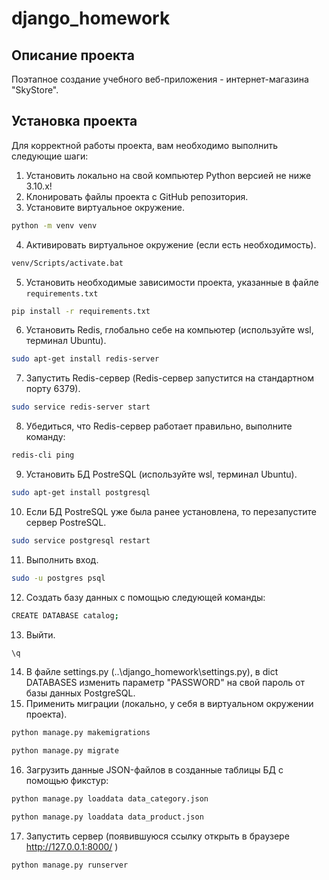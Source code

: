 # django_homework

## Описание проекта
Поэтапное создание учебного веб-приложения - интернет-магазина "SkyStore".

## Установка проекта
Для корректной работы проекта, вам необходимо выполнить следующие шаги:

1) Установить локально на свой компьютер Python версией не ниже 3.10.x!
2) Клонировать файлы проекта с GitHub репозитория.
3) Установите виртуальное окружение.
```bash
python -m venv venv 
```
4) Активировать виртуальное окружение (если есть необходимость).
```bash
venv/Scripts/activate.bat 
```
5) Установить необходимые зависимости проекта, указанные в файле `requirements.txt`
```bash
pip install -r requirements.txt
```
6) Установить Redis, глобально себе на компьютер (используйте wsl, терминал Ubuntu).
```bash
sudo apt-get install redis-server
```
7) Запустить Redis-сервер (Redis-сервер запустится на стандартном порту 6379).
```bash
sudo service redis-server start
```
8) Убедиться, что Redis-сервер работает правильно, выполните команду:
```bash
redis-cli ping
```
9) Установить БД PostreSQL (используйте wsl, терминал Ubuntu).
```bash
sudo apt-get install postgresql
```
10) Если БД PostreSQL уже была ранее установлена, то перезапустите сервер PostreSQL.
```bash
sudo service postgresql restart
```
11) Выполнить вход.
```bash
sudo -u postgres psql
```
12) Создать базу данных с помощью следующей команды:
```bash
CREATE DATABASE catalog;
```
13) Выйти.
```bash
\q
```
14) В файле settings.py (..\django_homework\settings.py), в dict DATABASES изменить параметр "PASSWORD" на свой пароль от базы данных PostgreSQL.
15) Применить миграции (локально, у себя в виртуальном окружении проекта).
```bash
python manage.py makemigrations
```
```bash
python manage.py migrate
```
16) Загрузить данные JSON-файлов в созданные таблицы БД с помощью фикстур:
```bash
python manage.py loaddata data_category.json
```
```bash
python manage.py loaddata data_product.json
```
17) Запустить сервер (появившуюся ссылку открыть в браузере  http://127.0.0.1:8000/ )
```bash
python manage.py runserver
```

